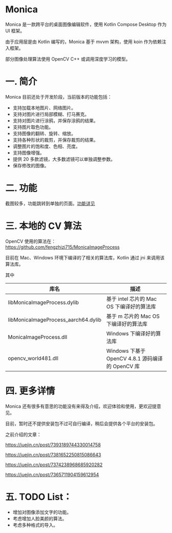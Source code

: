 # Monica
Monica 是一款跨平台的桌面图像编辑软件，使用 Kotlin Compose Desktop 作为 UI 框架。

由于应用层是由 Kotlin 编写的，Monica 基于 mvvm 架构，使用 koin 作为依赖注入框架。

部分图像处理算法使用 OpenCV C++ 或调用深度学习的模型。

# 一. 简介
Monica 目前还处于开发阶段，当前版本的功能包括：

* 支持加载本地图片、网络图片。
* 支持对图片进行局部模糊、打马赛克。
* 支持对图片进行涂鸦，并保存涂鸦的结果。
* 支持图片取色功能。
* 支持图像的翻转、旋转、缩放。
* 支持各种形状的裁剪，并保存裁剪的结果。
* 调整图片的饱和度、色相、亮度。
* 支持图像增强。
* 提供 20 多款滤镜，大多数滤镜可以单独调整参数。
* 保存修改的图像。


# 二. 功能
截图较多，功能跳转到单独的页面。[功能详见](FUNCTION.md)

# 三. 本地的 CV 算法
OpenCV 使用的算法在：
https://github.com/fengzhizi715/MonicaImageProcess

目前在 Mac、Windows 环境下编译的了相关的算法库，Kotlin 通过 jni 来调用该算法库。

其中

| 库名        | 描述                                      |
|-----------|-----------------------------------------|
| libMonicaImageProcess.dylib | 基于 intel 芯片的 Mac OS 下编译好的算法库            |
| libMonicaImageProcess_aarch64.dylib | 基于 m 芯片的 Mac OS 下编译好的算法库                |
| MonicaImageProcess.dll | Windows 下编译好的算法库                        |
| opencv_world481.dll | Windows 下基于 OpenCV 4.8.1 源码编译的 OpenCV 库 |

# 四. 更多详情

Monica 还有很多有意思的功能没有来得及介绍，欢迎体验和使用，更欢迎提意见。

目前，暂时还不提供安装包不过可自行编译，稍后会提供各个平台的安装包。

之前介绍的文章：

https://juejin.cn/post/7393189744330014758

https://juejin.cn/post/7381652250815086643

https://juejin.cn/post/7374238968685920282

https://juejin.cn/post/7365711904159612954

# 五. TODO List：

* 增加对图像添加文字的功能。
* 考虑增加人脸美颜的算法。
* 考虑多种格式的导入。